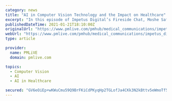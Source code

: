 ```yaml
---
category: news
title: "AI in Computer Vision Technology and the Impact on Healthcare"
excerpt: "In this episode of Impetus Digital’s Fireside Chat, Moshe Safran, CEO at RSIP Vision USA discusses a range of topics related to computer vision, AI, and deep learning in medical imaging, surgery, and healthcare, including the work that RSIP Vision is doing in these fields."
publishedDateTime: 2021-01-21T18:10:00Z
originalUrl: "https://www.pmlive.com/pmhub/medical_communications/impetus_digital/videos/ai_in_computer_vision_technology_and_the_impact_on_healthcare"
webUrl: "https://www.pmlive.com/pmhub/medical_communications/impetus_digital/videos/ai_in_computer_vision_technology_and_the_impact_on_healthcare"
type: article

provider:
  name: PMLiVE
  domain: pmlive.com

topics:
  - Computer Vision
  - AI
  - AI in Healthcare

secured: "GV6eOiEp+wKWuCmu59Q9BrFKiCdPKyqHp2TGLofJa4CKk3N2kBttv5eWmoTf57zfDL/6RhlNXQqQUtfWJNE566UKgrWo2nk4qh4m1xbjp+z444xGcUM37LoMAbGdwlvHFTJEt+BvOdHOjhRbvXkkSKV4JUFkavL9TAoFaFe588c/TKFWCCZkTR9TfvciXpPhO033ZFpHaB0ewgL8glP1naOgDn9zROIfhd8z6N8mmFO8+dKW33PK6h83gGKCDBkRI15ACTDLPanfo41px6bXPcc4EPaO00GqLlGLCDgU2dVjx0WxQYPmuUSL6C+s2jXRjIsZwohhKWJbtX0+5n13YP5laj/+3AU8YyscY/HMUwQ=;es65NoO5lhjp8ypjd7kW0Q=="
---
```


